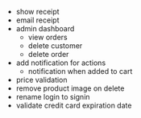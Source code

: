 - show receipt
- email receipt
- admin dashboard
  - view orders
  - delete customer
  - delete order
- add notification for actions
  - notification when added to cart
- price validation
- remove product image on delete
- rename login to signin
- validate credit card expiration date